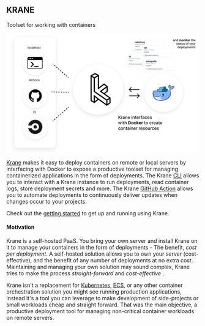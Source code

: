 <!-- ![Logo](assets/logo.png) -->

<h2><b>KRANE</b></h2> Toolset for working with containers

<span class="img-wrapper-no-shadow">![Krane](./assets/krane-flow-horizontal.png)</span>

[Krane](https://github.com/krane) makes it easy to deploy containers on remote or local servers by interfacing with Docker to expose a productive toolset for managing containerized applications in the form of deployments. The Krane [CLI](docs/cli) allows you to interact with a Krane instance to run deployments, read container logs, store deployment secrets and more. The Krane [GitHub Action](https://github.com/marketplace/actions/krane) allows you to automate deployments to continuously deliver updates when changes occur to your projects.

Check out the [getting started](docs/getting-started.md) to get up and running using Krane.

#### Motivation

Krane is a self-hosted PaaS. You bring your own server and install Krane on it to manage your containers in the form of deployments - The benefit, <i>cost per deployment</i>. A self-hosted solution allows you to own your server (cost-effective), and the benefit of any number of deployments at no extra cost. Maintaining and managing your own solution may sound complex, Krane tries to make the process <i>straight-forward</i> and <i>cost-effective</i> .

Krane isn't a replacement for [Kubernetes](https://kubernetes.io/), [ECS](https://aws.amazon.com/ecs/?whats-new-cards.sort-by=item.additionalFields.postDateTime&whats-new-cards.sort-order=desc), or any other container orchestration solution you might see running production applications, instead it's a tool you can leverage to make development of side-projects or small workloads cheap and straight forward. That was the main objective, a productive deployment tool for managing non-critical container workloads on remote servers.

